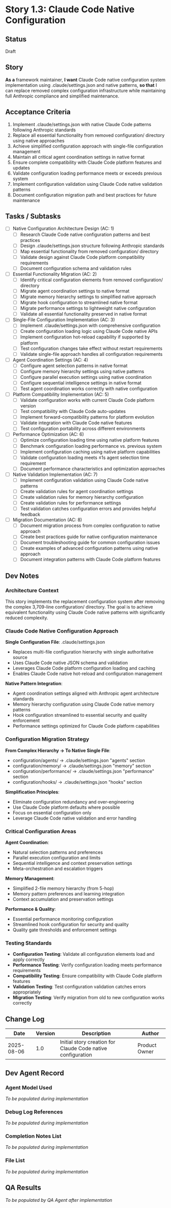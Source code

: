 # Story 1.3: Claude Code Native Configuration

## Status
Draft

## Story

**As a** framework maintainer,
**I want** Claude Code native configuration system implementation using .claude/settings.json and native patterns,
**so that** I can replace removed complex configuration infrastructure while maintaining full Anthropic compliance and simplified maintenance.

## Acceptance Criteria

1. Implement .claude/settings.json with native Claude Code patterns following Anthropic standards
2. Replace all essential functionality from removed configuration/ directory using native approaches
3. Achieve simplified configuration approach with single-file configuration management  
4. Maintain all critical agent coordination settings in native format
5. Ensure complete compatibility with Claude Code platform features and updates
6. Validate configuration loading performance meets or exceeds previous system
7. Implement configuration validation using Claude Code native validation patterns
8. Document configuration migration path and best practices for future maintenance

## Tasks / Subtasks

- [ ] Native Configuration Architecture Design (AC: 1)
  - [ ] Research Claude Code native configuration patterns and best practices
  - [ ] Design .claude/settings.json structure following Anthropic standards
  - [ ] Map essential functionality from removed configuration/ directory
  - [ ] Validate design against Claude Code platform compatibility requirements
  - [ ] Document configuration schema and validation rules

- [ ] Essential Functionality Migration (AC: 2)
  - [ ] Identify critical configuration elements from removed configuration/ directory
  - [ ] Migrate agent coordination settings to native format
  - [ ] Migrate memory hierarchy settings to simplified native approach
  - [ ] Migrate hook configuration to streamlined native format
  - [ ] Migrate performance settings to lightweight native configuration
  - [ ] Validate all essential functionality preserved in native format

- [ ] Single-File Configuration Implementation (AC: 3)
  - [ ] Implement .claude/settings.json with comprehensive configuration
  - [ ] Create configuration loading logic using Claude Code native APIs
  - [ ] Implement configuration hot-reload capability if supported by platform
  - [ ] Test configuration changes take effect without restart requirements
  - [ ] Validate single-file approach handles all configuration requirements

- [ ] Agent Coordination Settings (AC: 4)
  - [ ] Configure agent selection patterns in native format
  - [ ] Configure memory hierarchy settings using native patterns
  - [ ] Configure parallel execution settings using native coordination
  - [ ] Configure sequential intelligence settings in native format
  - [ ] Test agent coordination works correctly with native configuration

- [ ] Platform Compatibility Implementation (AC: 5)
  - [ ] Validate configuration works with current Claude Code platform version
  - [ ] Test compatibility with Claude Code auto-updates
  - [ ] Implement forward-compatibility patterns for platform evolution
  - [ ] Validate integration with Claude Code native features
  - [ ] Test configuration portability across different environments

- [ ] Performance Optimization (AC: 6)
  - [ ] Optimize configuration loading time using native platform features
  - [ ] Benchmark configuration loading performance vs. previous system
  - [ ] Implement configuration caching using native platform capabilities
  - [ ] Validate configuration loading meets ≤1s agent selection time requirement
  - [ ] Document performance characteristics and optimization approaches

- [ ] Native Validation Implementation (AC: 7)
  - [ ] Implement configuration validation using Claude Code native patterns
  - [ ] Create validation rules for agent coordination settings
  - [ ] Create validation rules for memory hierarchy configuration  
  - [ ] Create validation rules for performance settings
  - [ ] Test validation catches configuration errors and provides helpful feedback

- [ ] Migration Documentation (AC: 8)
  - [ ] Document migration process from complex configuration to native approach
  - [ ] Create best practices guide for native configuration maintenance
  - [ ] Document troubleshooting guide for common configuration issues
  - [ ] Create examples of advanced configuration patterns using native approach
  - [ ] Document integration patterns with Claude Code platform features

## Dev Notes

### Architecture Context
This story implements the replacement configuration system after removing the complex 3,709-line configuration/ directory. The goal is to achieve equivalent functionality using Claude Code native patterns with significantly reduced complexity.

### Claude Code Native Configuration Approach
**Single Configuration File**: .claude/settings.json
- Replaces multi-file configuration hierarchy with single authoritative source
- Uses Claude Code native JSON schema and validation
- Leverages Claude Code platform configuration loading and caching
- Enables Claude Code native hot-reload and configuration management

**Native Pattern Integration**:
- Agent coordination settings aligned with Anthropic agent architecture standards
- Memory hierarchy configuration using Claude Code native memory patterns  
- Hook configuration streamlined to essential security and quality enforcement
- Performance settings optimized for Claude Code platform capabilities

### Configuration Migration Strategy
**From Complex Hierarchy → To Native Single File**:
- configuration/agents/ → .claude/settings.json "agents" section
- configuration/memory/ → .claude/settings.json "memory" section  
- configuration/performance/ → .claude/settings.json "performance" section
- configuration/hooks/ → .claude/settings.json "hooks" section

**Simplification Principles**:
- Eliminate configuration redundancy and over-engineering
- Use Claude Code platform defaults where possible
- Focus on essential configuration only
- Leverage Claude Code native validation and error handling

### Critical Configuration Areas
**Agent Coordination**:
- Natural selection patterns and preferences
- Parallel execution configuration and limits
- Sequential intelligence and context preservation settings
- Meta-orchestration and escalation triggers

**Memory Management**:
- Simplified 2-file memory hierarchy (from 5-hop)
- Memory pattern preferences and learning integration
- Context accumulation and preservation settings

**Performance & Quality**:
- Essential performance monitoring configuration
- Streamlined hook configuration for security and quality
- Quality gate thresholds and enforcement settings

### Testing Standards
- **Configuration Testing**: Validate all configuration elements load and apply correctly
- **Performance Testing**: Verify configuration loading meets performance requirements
- **Compatibility Testing**: Ensure compatibility with Claude Code platform features
- **Validation Testing**: Test configuration validation catches errors appropriately
- **Migration Testing**: Verify migration from old to new configuration works correctly

## Change Log

| Date | Version | Description | Author |
|------|---------|-------------|--------|
| 2025-08-06 | 1.0 | Initial story creation for Claude Code native configuration | Product Owner |

## Dev Agent Record

### Agent Model Used
_To be populated during implementation_

### Debug Log References
_To be populated during implementation_  

### Completion Notes List
_To be populated during implementation_

### File List
_To be populated during implementation_

## QA Results
_To be populated by QA Agent after implementation_